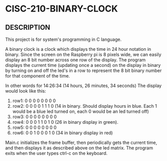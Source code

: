 # CISC-210-BINARY-CLOCK
## DESCRIPTION

This project is for system's programming in C language.

A binary clock is a clock which displays the time in 24 hour notation in binary. Since the screen on the Raspberry pi is 8 pixels wide, we can easily display an 8 bit number across one row of the display. The program displays the current time (updating once a second) on the display in binary by turning on and off the led's in a row to represent the 8 bit binary number for that component of the time. 

In other words for 14:26:34 (14 hours, 26 minutes, 34 seconds) The display would look like this:

1. row1: 0 0 0 0 0 0 0 0
2. row2: 0 0 0 0 1 1 1 0 (14 in binary.  Should display hours in blue.  Each 1 would be a blue led turned on, each 0 would be an led turned off)
3. row3: 0 0 0 0 0 0 0 0
4. row4: 0 0 0 1 1 0 1 0 (26 in binary display in green).
5. row5: 0 0 0 0 0 0 0 0
6. row6: 0 0 1 0 0 0 1 0 (34 in binary display in red)

Main.c initializes the frame buffer, then periodically gets the current time, and then displays it as described above on the led matrix.  The program exits when the user types ctrl-c on the keyboard.
